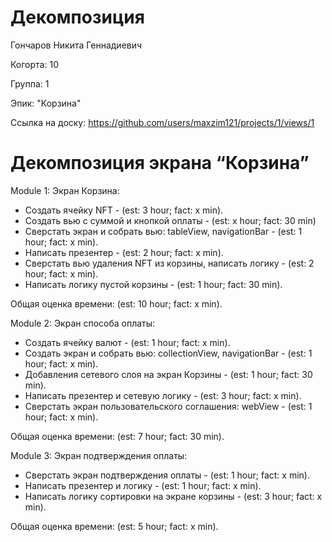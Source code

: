 #  Декомпозиция 

Гончаров Никита Геннадиевич

Когорта: 10

Группа: 1

Эпик: "Корзина"

Ссылка на доску: https://github.com/users/maxzim121/projects/1/views/1

# Декомпозиция экрана “Корзина”

Module 1:
Экран Корзина:
- Создать ячейку NFT - (est: 3 hour; fact: x min).
- Создать вью с суммой и кнопкой оплаты - (est: х hour; fact: 30 min)
- Сверстать экран и собрать вью: tableView, navigationBar - (est: 1 hour; fact: x min).
- Написать презентер - (est: 2 hour; fact: x min).
- Сверстать вью удаления NFT из корзины, написать логику - (est: 2 hour; fact: x min).
- Написать логику пустой корзины - (est: 1 hour; fact: 30 min).

Общая оценка времени: (est: 10 hour; fact: x min).

Module 2:
Экран способа оплаты:
- Создать ячейку валют - (est: 1 hour; fact: x min).
- Создать экран и собрать вью: collectionView, navigationBar - (est: 1 hour; fact: x min).
- Добавления сетевого слоя на экран Корзины  - (est: 1 hour; fact: 30 min).
- Написать презентер и сетевую логику - (est: 3 hour; fact: x min).
- Сверстать экран пользовательского соглашения: webView - (est: 1 hour; fact: x min).

Общая оценка времени: (est: 7 hour; fact: 30 min).

Module 3:
Экран подтверждения оплаты:
- Сверстать экран подтверждения оплаты - (est: 1 hour; fact: x min).
- Написать презентер и логику - (est: 1 hour; fact: x min).
- Написать логику сортировки на экране корзины - (est: 3 hour; fact: x min).

Общая оценка времени: (est: 5 hour; fact: x min).



